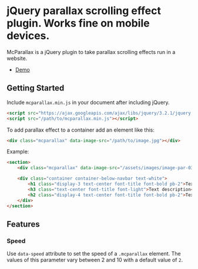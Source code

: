 
# jQuery parallax scrolling effect plugin. Works fine on mobile devices.

McParallax is a jQuery plugin to take parallax scrolling effects run in a website.

* [Demo](http://omartin.es/mcparallax/demo/demo1.html)

## Getting Started

Include `mcparallax.min.js` in your document after including jQuery.

```html
<script src="https://ajax.googleapis.com/ajax/libs/jquery/3.2.1/jquery.min.js"></script>
<script src="/path/to/mcparallax.min.js"></script>
```

To add parallax effect to a container add an element like this:
```html
<div class="mcparallax" data-image-src="/path/to/image.jpg"></div>
```

Example:
```html
<section>
    <div class="mcparallax" data-image-src="/assets/images/image-par-03.jpg" data-speed="2"></div>

    <div class="container container-below-navbar text-white">
        <h1 class="display-3 text-center font-title font-bold pb-2">Text title</h1>
        <h3 class="text-center font-title font-light">Text description</h3>
        <h2 class="display-4 text-center font-title font-bold pb-2">Text subtitle</h2>
    </div>
</section>
```

## Features

### Speed
Use `data-speed` attribute to set the speed of a `.mcparallax` element. The values of this parameter vary between 2 and 10 with a default value of `2`.
